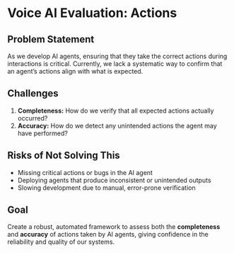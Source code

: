# Voice AI Evaluation: Actions

## Problem Statement
As we develop AI agents, ensuring that they take the correct actions during interactions is critical. Currently, we lack a systematic way to confirm that an agent’s actions align with what is expected.

## Challenges

1. **Completeness:** How do we verify that all expected actions actually occurred?  
1. **Accuracy:** How do we detect any unintended actions the agent may have performed?

## Risks of Not Solving This

- Missing critical actions or bugs in the AI agent  
- Deploying agents that produce inconsistent or unintended outputs  
- Slowing development due to manual, error-prone verification

## Goal

Create a robust, automated framework to assess both the **completeness** and **accuracy** of actions taken by AI agents, giving confidence in the reliability and quality of our systems.
